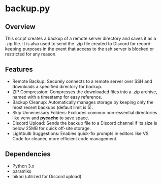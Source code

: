 # backup.py

## Overview
This script creates a backup of a remote server directory and saves it as a .zip file. It is also used to send the .zip file created to Discord for record-keeping purposes in the event that access to the ssh server is blocked or restricted for any reason. 

## Features
- Remote Backup: Securely connects to a remote server over SSH and downloads a specified directory for backup.
- ZIP Compression: Compresses the downloaded files into a .zip archive, named with a timestamp for easy reference.
- Backup Cleanup: Automatically manages storage by keeping only the most recent backups (default limit is 5).
- Skip Unnecessary Folders: Excludes common non-essential directories like venv and __pycache__ to save space.
- Discord Upload: Sends the backup file to a Discord channel if its size is below 25MB for quick off-site storage.
- Lightbulb Suggestions: Enables quick-fix prompts in editors like VS Code for cleaner, more efficient code management.

## Dependencies
- Python 3.x
- paramiko
- hikari (utilized for Discord upload)

#
